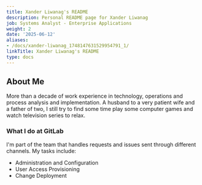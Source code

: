 ```yaml
---
title: Xander Liwanag's README
description: Personal README page for Xander Liwanag
job: Systems Analyst - Enterprise Applications
weight: 2
date: '2025-06-12'
aliases:
- /docs/xander-liwanag_1748147631529954791_1/
linkTitle: Xander Liwanag's README
type: docs
---
```


## About Me

More than a decade of work experience in technology, operations and process analysis and implementation. A husband to a very patient wife and a father of two, I still try to find some time play some computer games and watch television series to relax.

### What I do at GitLab

I'm part of the team that handles requests and issues sent through different channels. My tasks include:

- Administration and Configuration
- User Access Provisioning
- Change Deployment
